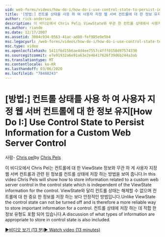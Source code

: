 ```yaml
---
uid: web-forms/videos/how-do-i/how-do-i-use-control-state-to-persist-information-for-a-custom-web-server-control
title: '[방법:] 컨트롤 상태를 사용 하 여 사용자 지정 웹 서버 컨트롤에 대 한 정보 유지 | Microsoft Docs'
author: rick-anderson
description: 이 비디오에서 Chris Pel는 ViewState와 무관 한 컨트롤 상태에서 사용자 지정 웹 서버 컨트롤과 관련 된 정보를 저장 하는 방법을 보여 줍니다.
ms.author: riande
ms.date: 12/17/2007
ms.assetid: 3004c934-0563-41ac-ad80-fef985e9e5b4
msc.legacyurl: /web-forms/videos/how-do-i/how-do-i-use-control-state-to-persist-information-for-a-custom-web-server-control
msc.type: video
ms.openlocfilehash: 5411f6d15b6ae4d4ee7557c4fff0158d97574330
ms.sourcegitcommit: e7e91932a6e91a63e2e46417626f39d6b244a3ab
ms.translationtype: MT
ms.contentlocale: ko-KR
ms.lasthandoff: 03/06/2020
ms.locfileid: "78488243"
---
```

# <a name="how-do-i-use-control-state-to-persist-information-for-a-custom-web-server-control"></a><span data-ttu-id="70c0d-103">[방법:] 컨트롤 상태를 사용 하 여 사용자 지정 웹 서버 컨트롤에 대 한 정보 유지</span><span class="sxs-lookup"><span data-stu-id="70c0d-103">[How Do I:] Use Control State to Persist Information for a Custom Web Server Control</span></span>

<span data-ttu-id="70c0d-104">사람- [Chris pel](https://twitter.com/chrispels)</span><span class="sxs-lookup"><span data-stu-id="70c0d-104">by [Chris Pels](https://twitter.com/chrispels)</span></span>

<span data-ttu-id="70c0d-105">이 비디오에서 Chris Pel는 컨트롤에 대 한 ViewState 정보와 무관 하 게 사용자 지정 웹 서버 컨트롤과 관련 된 정보를 컨트롤 상태에 저장 하는 방법을 보여 줍니다.</span><span class="sxs-lookup"><span data-stu-id="70c0d-105">In this video Chris Pels will show how to store information related to a custom web server control in the control state which is independent of the ViewState information for the control.</span></span> <span data-ttu-id="70c0d-106">ViewState와 달리 컨트롤 상태는 해제할 수 없으며 컨트롤에 대 한 중요 한 정보를 저장 하는 보다 안정적인 방법입니다.</span><span class="sxs-lookup"><span data-stu-id="70c0d-106">Unlike ViewState the control state can not be turned off and is therefore a more reliable way to store important information for a control.</span></span> <span data-ttu-id="70c0d-107">컨트롤 상태에 저장 하는 데 적합 한 정보 유형도 포함 되어 있습니다.</span><span class="sxs-lookup"><span data-stu-id="70c0d-107">A discussion of what types of information are appropriate to store in control state is also included.</span></span>

[<span data-ttu-id="70c0d-108">&#9654;비디오 보기 (13 분)</span><span class="sxs-lookup"><span data-stu-id="70c0d-108">&#9654; Watch video (13 minutes)</span></span>](https://channel9.msdn.com/Blogs/ASP-NET-Site-Videos/how-do-i-use-control-state-to-persist-information-for-a-custom-web-server-control)
